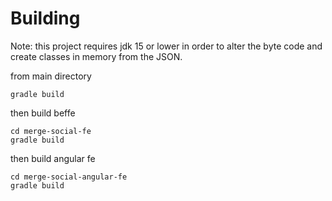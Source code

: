 # Building

Note: this project requires jdk 15 or lower in order to alter the byte code and create classes in memory from the JSON. 

from main directory

```commandline
gradle build
```

then build beffe

```commandline
cd merge-social-fe
gradle build
```

then build angular fe
```commandline
cd merge-social-angular-fe 
gradle build
```